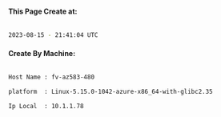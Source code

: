 
   
#### This Page Create at:

```bash

2023-08-15 - 21:41:04 UTC

```

#### Create By Machine:

```bash

Host Name : fv-az583-480

platform  : Linux-5.15.0-1042-azure-x86_64-with-glibc2.35

Ip Local  : 10.1.1.78

```

